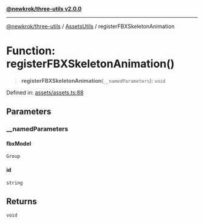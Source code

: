 [**@newkrok/three-utils v2.0.0**](../../../../README.md)

***

[@newkrok/three-utils](../../../../globals.md) / [AssetsUtils](../README.md) / registerFBXSkeletonAnimation

# Function: registerFBXSkeletonAnimation()

> **registerFBXSkeletonAnimation**(`__namedParameters`): `void`

Defined in: [assets/assets.ts:88](https://github.com/NewKrok/three-utils/blob/a38231b899f4eeb8c881d6a9f7248bab4e06755e/src/assets/assets.ts#L88)

## Parameters

### \_\_namedParameters

#### fbxModel

`Group`

#### id

`string`

## Returns

`void`
